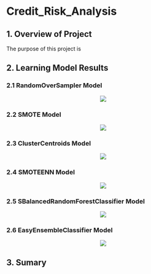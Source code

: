 # Credit_Risk_Analysis
## 1. Overview of Project
The purpose of this project is 

## 2. Learning Model Results

### 2.1 RandomOverSampler Model

<p align="center">
  <img  src="Resources/Total.png">
</p>

### 2.2 SMOTE Model

<p align="center">
  <img  src="Resources/Total.png">
</p>

### 2.3 ClusterCentroids Model

<p align="center">
  <img  src="Resources/Total.png">
</p>

### 2.4 SMOTEENN Model

<p align="center">
  <img  src="Resources/Total.png">
</p>

### 2.5 SBalancedRandomForestClassifier  Model

<p align="center">
  <img  src="Resources/Total.png">
</p>

### 2.6 EasyEnsembleClassifier Model

<p align="center">
  <img  src="Resources/Total.png">
</p>

## 3. Sumary

